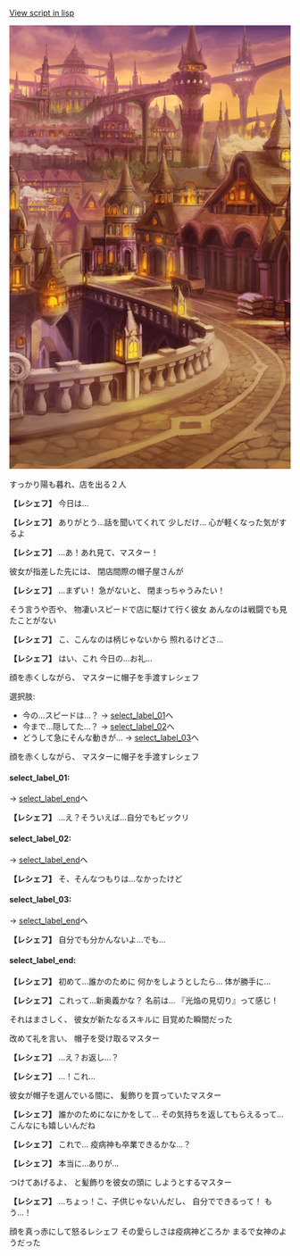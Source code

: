 [View script in lisp](../scripts/20131203.txt)

![town_evening.png](../images/backgrounds/town_evening.png)

すっかり陽も暮れ、店を出る２人

**【レシェフ】**
今日は…

**【レシェフ】**
ありがとう…話を聞いてくれて
少しだけ…
心が軽くなった気がするよ

**【レシェフ】**
…あ！あれ見て、マスター！

彼女が指差した先には、
閉店間際の帽子屋さんが

**【レシェフ】**
…まずい！
急がないと、
閉まっちゃうみたい！

そう言うや否や、
物凄いスピードで店に駆けて行く彼女
あんなのは戦闘でも見たことがない

**【レシェフ】**
こ、こんなのは柄じゃないから
照れるけどさ…

**【レシェフ】**
はい、これ
今日の…お礼…

顔を赤くしながら、
マスターに帽子を手渡すレシェフ

選択肢:
- 今の…スピードは…？ → [select_label_01](#select_label_01)へ
- 今まで…隠してた…？ → [select_label_02](#select_label_02)へ
- どうして急にそんな動きが… → [select_label_03](#select_label_03)へ

顔を赤くしながら、
マスターに帽子を手渡すレシェフ

#### select_label_01:
 → [select_label_end](#select_label_end)へ

**【レシェフ】**
…え？そういえば…自分でもビックリ

#### select_label_02:
 → [select_label_end](#select_label_end)へ

**【レシェフ】**
そ、そんなつもりは…なかったけど

#### select_label_03:
 → [select_label_end](#select_label_end)へ

**【レシェフ】**
自分でも分かんないよ…でも…

#### select_label_end:

**【レシェフ】**
初めて…誰かのために
何かをしようとしたら…
体が勝手に…

**【レシェフ】**
これって…新奥義かな？
名前は…
『光焔の見切り』って感じ！

それはまさしく、
彼女が新たなるスキルに
目覚めた瞬間だった

改めて礼を言い、
帽子を受け取るマスター

**【レシェフ】**
…え？お返し…？

**【レシェフ】**
…！これ…

彼女が帽子を選んでいる間に、
髪飾りを買っていたマスター

**【レシェフ】**
誰かのためになにかをして…
その気持ちを返してもらえるって…
こんなにも嬉しいんだね

**【レシェフ】**
これで…
疫病神も卒業できるかな…？

**【レシェフ】**
本当に…ありが…

つけてあげるよ、
と髪飾りを彼女の頭に
しようとするマスター

**【レシェフ】**
…ちょっ！こ、子供じゃないんだし、
自分でできるって！
もう…！

顔を真っ赤にして怒るレシェフ
その愛らしさは疫病神どころか
まるで女神のようだった